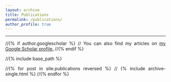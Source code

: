 ```yaml
---
layout: archive
title: Publications 
permalink: /publications/
author_profile: true
---
```

<style> body {text-align: justify} </style> 
------
//{% if author.googlescholar %}
//  You can also find my articles on <u><a href="{{author.googlescholar}}">my Google Scholar profile</a>.</u>
//{% endif %}

//{% include base_path %}

//{% for post in site.publications reversed %}
//  {% include archive-single.html %}
//{% endfor %}

